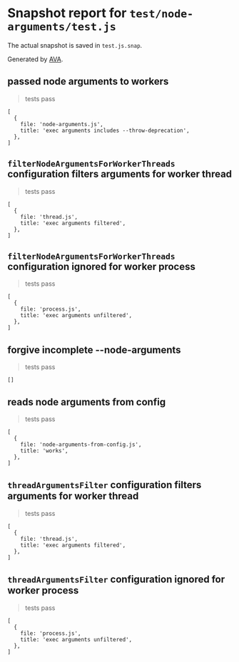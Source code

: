 # Snapshot report for `test/node-arguments/test.js`

The actual snapshot is saved in `test.js.snap`.

Generated by [AVA](https://avajs.dev).

## passed node arguments to workers

> tests pass

    [
      {
        file: 'node-arguments.js',
        title: 'exec arguments includes --throw-deprecation',
      },
    ]

## `filterNodeArgumentsForWorkerThreads` configuration filters arguments for worker thread

> tests pass

    [
      {
        file: 'thread.js',
        title: 'exec arguments filtered',
      },
    ]

## `filterNodeArgumentsForWorkerThreads` configuration ignored for worker process

> tests pass

    [
      {
        file: 'process.js',
        title: 'exec arguments unfiltered',
      },
    ]

## forgive incomplete --node-arguments

> tests pass

    []

## reads node arguments from config

> tests pass

    [
      {
        file: 'node-arguments-from-config.js',
        title: 'works',
      },
    ]

## `threadArgumentsFilter` configuration filters arguments for worker thread

> tests pass

    [
      {
        file: 'thread.js',
        title: 'exec arguments filtered',
      },
    ]

## `threadArgumentsFilter` configuration ignored for worker process

> tests pass

    [
      {
        file: 'process.js',
        title: 'exec arguments unfiltered',
      },
    ]
